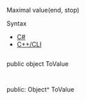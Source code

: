 Maximal value(end, stop)

Syntax

* [C#](#i-syntax-CS)
* [C++/CLI](#i-syntax-CPP2005)

```
```
public object ToValue
```
```

```
```
public:
Object^ ToValue
```
```

